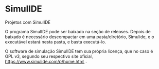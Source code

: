 # SimulIDE
Projetos com SimulIDE

O programa SimulIDE pode ser baixado na seção de releases. Depois de baixado é necessário descompactar em uma pasta/diretório, Simulide, e o executável estará nesta pasta, e basta executá-lo.

O software de simulação SimulIDE tem sua própria licença, que no caso é GPL v3, segundo seu respectivo site oficial, https://www.simulide.com/p/home.html .
